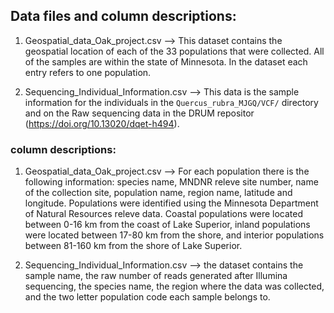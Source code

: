 ## Data files and column descriptions:

1. Geospatial_data_Oak_project.csv --> This dataset contains the geospatial location of each of the 33 populations that were collected. All of the samples are within the state of Minnesota. In the dataset each entry refers to one population. 

2. Sequencing_Individual_Information.csv --> This data is the sample information for the individuals in the `Quercus_rubra_MJGQ/VCF/` directory and on the Raw sequencing data in the DRUM repositor (https://doi.org/10.13020/dqet-h494). 


### column descriptions:

1. Geospatial_data_Oak_project.csv --> For each population there is the following information: species name, MNDNR releve site number, name of the collection site, population name, region name, latitude and longitude. Populations were identified using the Minnesota Department of Natural Resources releve data. Coastal populations were located between 0-16 km from the coast of Lake Superior, inland populations were located between 17-80 km from the shore, and interior populations between 81-160 km from the shore of Lake Superior.

2.  Sequencing_Individual_Information.csv --> the dataset contains the sample name, the raw number of reads generated after Illumina sequencing, the species name, the region where the data was collected, and the two letter population code each sample belongs to.  
